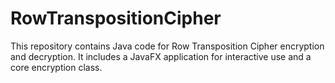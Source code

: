 # RowTranspositionCipher
This repository contains Java code for Row Transposition Cipher encryption and decryption. It includes a JavaFX application for interactive use and a core encryption class.
